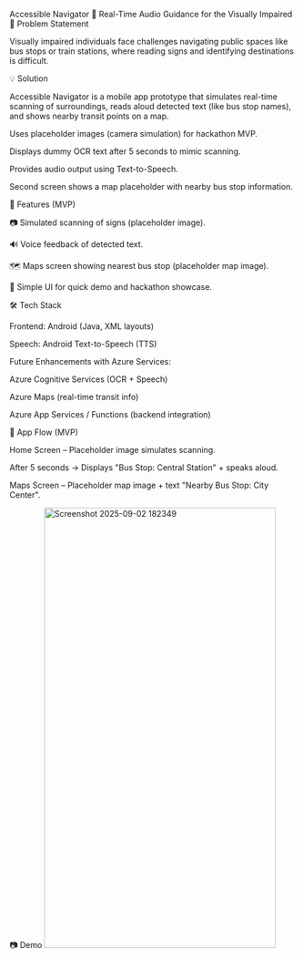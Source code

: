 Accessible Navigator
🚏 Real-Time Audio Guidance for the Visually Impaired
📌 Problem Statement

Visually impaired individuals face challenges navigating public spaces like bus stops or train stations, where reading signs and identifying destinations is difficult.

💡 Solution

Accessible Navigator is a mobile app prototype that simulates real-time scanning of surroundings, reads aloud detected text (like bus stop names), and shows nearby transit points on a map.

Uses placeholder images (camera simulation) for hackathon MVP.

Displays dummy OCR text after 5 seconds to mimic scanning.

Provides audio output using Text-to-Speech.

Second screen shows a map placeholder with nearby bus stop information.

🎯 Features (MVP)

📷 Simulated scanning of signs (placeholder image).

🔊 Voice feedback of detected text.

🗺️ Maps screen showing nearest bus stop (placeholder map image).

🚀 Simple UI for quick demo and hackathon showcase.

🛠️ Tech Stack

Frontend: Android (Java, XML layouts)

Speech: Android Text-to-Speech (TTS)

Future Enhancements with Azure Services:

Azure Cognitive Services (OCR + Speech)

Azure Maps (real-time transit info)

Azure App Services / Functions (backend integration)

📲 App Flow (MVP)

Home Screen – Placeholder image simulates scanning.

After 5 seconds → Displays "Bus Stop: Central Station" + speaks aloud.

Maps Screen – Placeholder map image + text "Nearby Bus Stop: City Center".

📷 Demo
<img width="407" height="773" alt="Screenshot 2025-09-02 182349" src="https://github.com/user-attachments/assets/c07145ee-ffb3-481b-a7f8-eaacbc6fe4c2" />

